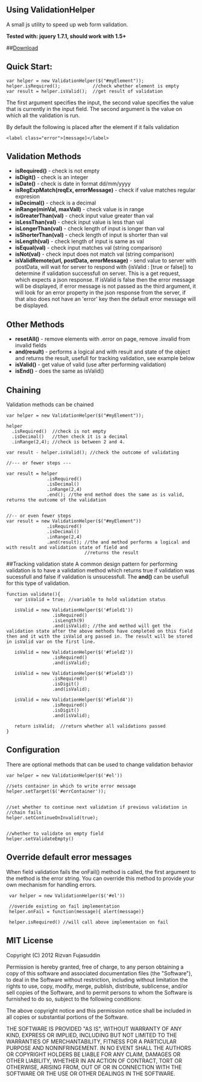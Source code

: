 Using ValidationHelper
---------------
A small js utility to speed up web form validation. 

**Tested with: jquery 1.7.1, should work with 1.5+**

##[Download](https://raw.github.com/rizvn/ValidationHelper/master/res/ValidationHelper.js)

## Quick Start:

    var helper = new ValidationHelper($("#myElement"));
    helper.isRequired();            //check whether element is empty 
    var result = helper.isValid();  //get result of validation

The first argument specifies the input, the second value specifies the value
that is currently in the input field. The second argument is the value on which all the validation is run.

By default the following is placed after the element if it fails validation

    <label class="error">[message]</label>

## Validation Methods
* **isRequired()** - check is not empty
* **isDigit()** - check is an integer
* **isDate()** - check is date in format dd/mm/yyyy
* **isRegExpMatch(reqEx, errorMessage)** - check if value matches regular expresion
* **isDecimal()** - check is a decimal
* **inRange(minVal, maxVall)** - check value is in range
* **isGreaterThan(val)** - check input value greater than val
* **isLessThan(val)** - check input value is less than val
* **isLongerThan(val)** - check length of input is longer than val
* **isShorterThan(val)** - check length of input is shorter than val
* **isLength(val)** - check length of input is same as val
* **isEqual(val)** - check input matches val (string comparison)
* **isNot(val)** - check input does not match val (string comparison)
* **isValidRemote(url, postData, errorMessage)** - send value to server with  postData, will wait for server to respond with {isValid : [true or false]} to determine if validation successfull on server. This is a get request, which expects a json response. If isValid is false then the error message will be displayed, if error message is not passed as the third argument, it will look for an error property in the json response from the server, if that also does not have an 'error' key then the default error message will be displayed.
      
## Other Methods
* **resetAll()** - remove elements with .error on page, remove .invalid from invalid fields
* **and(result)** - performs a logical and with result and state of the object and returns the result, usefull for tracking validation, see example below
* **isValid()** - get value of valid (use after performing validation)
* **isEnd()** - does the same as isValid()

## Chaining
Validation methods can be chained 

    var helper = new ValidationHelper($("#myElement"));

    helper
      .isRequired()  //check is not empty
      .isDecimal()   //then check it is a decimal
      .inRange(2,4); //check is between 2 and 4.
    
    var result - helper.isValid(); //check the outcome of validating
    
    //--- or fewer steps ---
  
    var result = helper
                   .isRequired()
                   .isDecimal()
                   .inRange(2,4)
                   .end(); //the end method does the same as is valid, returns the outcome of the validation


    //-- or even fewer steps
    var result = new ValidationHelper($("#myElement"))
                   .isRequired()
                   .isDecimal()
                   .inRange(2,4)
                   .and(result); //the and method performs a logical and with result and validation state of field and 
                                 //returns the result 

##Tracking validation state
A common design pattern for performing validation is to have a validation method which returns true if validation was sucessfull and false if validation is unsucessfull. The **and()** can be usefull for this type of validation.

    function validate(){
       var isValid = true; //variable to hold validation status
       
       isValid = new ValidationHelper($('#field1'))
                     .isRequired()
                     .isLength(9)
                     .and(isValid); //the and method will get the validation state after the above methods have completed on this field then and it with the isValid arg passed in. The result will be stored in isValid var on the first line. 

       isValid = new ValidationHelper($('#field2'))
                     .isRequired()
                     .and(isValid);

       isValid = new ValidationHelper($('#field3'))
                     .isRequired()
                     .isDigit()
                     .and(isValid);

       isValid = new ValidationHelper($('#field4'))
                     .isRequired()
                     .isDigit()
                     .and(isValid);
       
       return isValid;  //return whether all validations passed
    }

## Configuration
There are optional methods that can be used to change validation behavior 

    var helper = new ValidationHelper($('#el'))
    
    //sets container in which to write error message
    helper.setTarget($('#errContainer'));
    
    
    //set whether to continue next validation if previous validation in 
    //chain fails
    helper.setContinueOnInvalid(true);
    
    
    //whether to validate on empty field
    helper.setValidateEmpty()
    

## Override default error messages
When field validation fails the onFail() method is called, the first argument to the method is the error string. You can override this method to provide your own 
mechanism for handling errors. 

     var helper = new ValidationHelper($('#el'))
   
     //overide existing on fail implementation 
     helper.onFail = function(message){ alert(message)}
     
     helper.isRequired() //will call above implementaion on fail
     
## MIT License
Copyright (C) 2012 Rizvan Fujasuddin 
 
Permission is hereby granted, free of charge, to any person obtaining a copy of this software and associated documentation files (the "Software"), to deal in the Software without restriction, including without limitation the rights to use, copy, modify, merge, publish, distribute, sublicense, and/or sell copies of the Software, and to permit persons to whom the Software is furnished to do so, subject to the following conditions:

The above copyright notice and this permission notice shall be included in all copies or substantial portions of the Software.

THE SOFTWARE IS PROVIDED "AS IS", WITHOUT WARRANTY OF ANY KIND, EXPRESS OR IMPLIED, INCLUDING BUT NOT LIMITED TO THE WARRANTIES OF MERCHANTABILITY, FITNESS FOR A PARTICULAR PURPOSE AND NONINFRINGEMENT. IN NO EVENT SHALL THE AUTHORS OR COPYRIGHT HOLDERS BE LIABLE FOR ANY CLAIM, DAMAGES OR OTHER LIABILITY, WHETHER IN AN ACTION OF CONTRACT, TORT OR OTHERWISE, ARISING FROM, OUT OF OR IN CONNECTION WITH THE SOFTWARE OR THE USE OR OTHER DEALINGS IN THE SOFTWARE.
